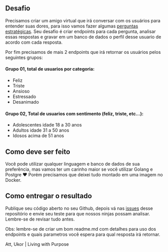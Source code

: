 ## Desafio
Precisamos criar um amigo virtual que irá conversar com os usuários para entender suas dores, para isso vamos fazer algumas [perguntas estratégicas](https://github.com/ukorbr/backend-teste/blob/master/perguntas.md). Seu desafio é criar endpoints para cada pergunta, analisar essas respostas e gravar em um banco de dados o perfil desse usuario de acordo com cada resposta.

Por fim precisamos de mais 2 endpoints que irá retornar os usuários pelos seguintes grupos:

#### Grupo 01, total de usuarios por categoria:
- Feliz
- Triste
- Ansioso
- Estressado
- Desanimado

#### Grupo 02, Total de usuarios com sentimento (feliz, triste, etc...):
- Adolescentes idade 18 a 30 anos
- Adultos idade 31 a 50 anos
- Idosos acima de 51 anos

## Como deve ser feito
Você pode utilizar qualquer linguagem e banco de dados de sua preferência, mas vamos ter um carinho maior se você utilizar Golang e Postgre ❤️ Porém precisamos que deixei tudo montado em uma imagem no Docker. 

## Como entregar o resultado
Publique seu código aberto no seu Github, depois vá nas [issues](https://github.com/ukorbr/backend-teste/issues) desse repositório e envie seu teste para que nossos ninjas possam analisar. Lembre-se de revisar tudo antes.

Obs: lembre-se de criar um bom readme.md com detalhes para uso dos endpoints e quais parametros você espera para qual resposta irá retornar.

Att,
Ukor | Living with Purpose
